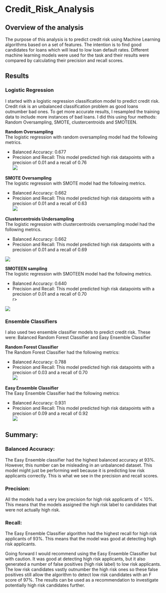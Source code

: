 # Credit_Risk_Analysis

## Overview of the analysis
The purpose of this analysis is to predict credit risk using Machine Learning algorithms based on a set of features. The intention is to find good candidates for loans which will lead to low loan default rates. Different machine learning models were used for the task and their results were compared by calculating their precision and recall scores.

## Results
### Logistic Regression
I started with a logistic regression classification model to predict credit risk. Credit risk is an unbalanced classification problem as good loans outnumber bad ones. To get more accurate results, I resampled the training data to include more instances of bad loans. I did this using four methods: Random Oversampling, SMOTE, clustercentroids and SMOTEEN.

<strong>Random Oversampling</strong></br>
The logistic regression with random oversampling model had the following metrics.
 - Balanced Accuracy: 0.677
 - Precision and Recall: This model predicted high risk datapoints with a precision of 0.01 and a recall of 0.76 </br>
   <img src = "https://github.com/Kee2u/Credit_Risk_Analysis/blob/main/Pictures/RandomOversampling.PNG?raw=true">
 
<strong>SMOTE Oversampling</strong></br>
The logistic regression with SMOTE model had the following metrics.
 - Balanced Accuracy: 0.662
 - Precision and Recall: This model predicted high risk datapoints with a precision of 0.01 and a recall of 0.63 </br>
   <img src = "https://github.com/Kee2u/Credit_Risk_Analysis/blob/main/Pictures/SMOTE.PNG?raw=true">
 
<strong>Clustercentroids Undersampling</strong></br>
The logistic regression with clustercentroids oversampling model had the following metrics.
 - Balanced Accuracy: 0.662
  - Precision and Recall: This model predicted high risk datapoints with a precision of 0.01 and a recall of 0.69 </br>
   <img src = "https://github.com/Kee2u/Credit_Risk_Analysis/blob/main/Pictures/Cluster.PNG?raw=true">
 
<strong>SMOTEEN sampling</strong></br>
The logistic regression with SMOTEEN model had the following metrics.
 - Balanced Accuracy: 0.640
  - Precision and Recall: This model predicted high risk datapoints with a precision of 0.01 and a recall of 0.70 </br>r>
   <img src = "https://github.com/Kee2u/Credit_Risk_Analysis/blob/main/Pictures/SMOTEEN.PNG?raw=true">
   
 ### Ensemble Classifiers
 I also used two ensemble classifier models to predict credit risk. These were: Balanced Random Forest Classifier and Easy Ensemble Classifier
 
 <strong>Random Forest Classifier</strong></br>
 The Random Forest Classifier had the following metrics:
 - Balanced Accuracy: 0.788
 - Precision and Recall: This model predicted high risk datapoints with a precision of 0.03 and a recall of 0.70 </br>
   <img src = "https://github.com/Kee2u/Credit_Risk_Analysis/blob/main/Pictures/rANDOMfOR.PNG?raw=true">
   
 <strong>Easy Ensemble Classifier</strong></br>
 The Easy Ensemble Classifier had the following metrics:
 - Balanced Accuracy: 0.931
 - Precision and Recall: This model predicted high risk datapoints with a precision of 0.09 and a recall of 0.92 </br>
   <img src = "https://github.com/Kee2u/Credit_Risk_Analysis/blob/main/Pictures/ADA.PNG?raw=true">


## Summary: 
### Balanced Accuracy: </br>
The Easy Ensemble classifier had the highest balanced accuracy at 93%. However, this number can be misleading in an unbalanced dataset. This model might just be performing well because it is predicting low risk applicants correctly. This is what we see in the precision and recall scores. 

### Precision: </br>
All the models had a very low precision for high risk applicants of < 10%. This means that the models assigned the high risk label to candidates that were not actually high risk.

### Recall: </br>
The Easy Ensemble Classifier algorithm had the highest recall for high risk applicants of 93%. This means that the model was good at detecting high risk applicants.

Going forward I would recommend using the Easy Ensemble Classifier but with caution. It was good at detecting high risk applicants, but it also generated a number of false positives (high risk label) to low risk applicants. The low risk candidates vastly outnumber the high risk ones so these false positives still allow the algorithm to detect low risk candidates with an F score of 97%. The results can be used as a recommendation to investigate potentially high risk candidates further.
